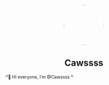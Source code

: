 <p align="center">    
    <img style="border-radius: 100px" width="128" height="128" src="https://avatars.githubusercontent.com/u/101475357?v=4">
</p>
<h1 align="center">Cawssss</h1>

·°👋 Hi everyone, I’m @Cawssss °·









